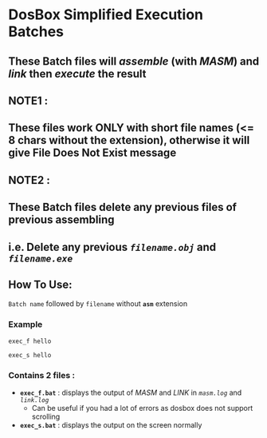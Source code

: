 # DosBox Simplified Execution Batches

## These Batch files will *assemble* (with *MASM*) and *link* then *execute* the result

## NOTE1 :
## These files work ONLY with short file names (<= 8 chars without the extension), otherwise it will give File  Does Not Exist message

## NOTE2 :
## These Batch files delete any previous files of previous assembling
## i.e. Delete any previous *`filename.obj`* and *`filename.exe`*


## How To Use:
`Batch name` followed by `filename` without **`asm`** extension
### Example
```
exec_f hello
```
```
exec_s hello
```


### Contains 2 files :
* **`exec_f.bat`** : displays the output of *MASM* and *LINK* in *`masm.log`* and *`link.log`*
   * Can be useful if you had a lot of errors as dosbox does not support scrolling
* **`exec_s.bat`** : displays the output on the screen normally